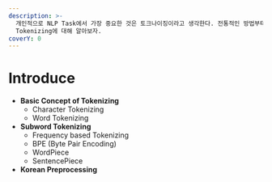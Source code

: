 ```yaml
---
description: >-
  개인적으로 NLP Task에서 가장 중요한 것은 토크나이징이라고 생각한다. 전통적인 방법부터 현재 사용되는 방법까지 Token과
  Tokenizing에 대해 알아보자.
coverY: 0
---
```


# Introduce

* **Basic Concept of Tokenizing**
  * Character Tokenizing
  * Word Tokenizing
* **Subword Tokenizing**
  * Frequency based Tokenizing
  * BPE (Byte Pair Encoding)
  * WordPiece
  * SentencePiece
* **Korean Preprocessing**
